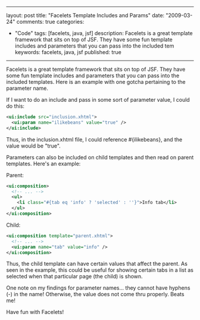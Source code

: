 
---
layout: post
title: "Facelets Template Includes and Params"
date: "2009-03-24"
comments: true
categories:
  - "Code"
tags: [facelets, java, jsf]
description: Facelets is a great template framework that sits on top of JSF.  They have some fun template includes and parameters that you can pass into the included tem
keywords: facelets, java, jsf
published: true
---

Facelets is a great template framework that sits on top of JSF.  They have some fun template includes and parameters that you can pass into the included templates.  Here is an example with one gotcha pertaining to the parameter name.
<!--more-->

If I want to do an include and pass in some sort of parameter value, I could do this:

```xml
<ui:include src="inclusion.xhtml">
  <ui:param name="ilikebeans" value="true" />
</ui:include>
```


Thus, in the inclusion.xhtml file, I could reference #{ilikebeans}, and the value would be "true".

Parameters can also be included on child templates and then read on parent templates.  Here's an example:

Parent:

```xml
<ui:composition>
  <!-- ... -->
  <ul>
    <li class="#{tab eq 'info' ? 'selected' : ''}">Info tab</li>
  </ul>
</ui:composition>
```

Child:

```xml
<ui:composition template="parent.xhtml">
  <!-- ... -->
  <ui:param name="tab" value="info" />
</ui:composition>
```

Thus, the child template can have certain values that affect the parent.  As seen in the example, this could be useful for showing certain tabs in a list as selected when that particular page (the child) is shown.

One note on my findings for parameter names...  they cannot have hyphens (-) in the name!  Otherwise, the value does not come thru properly.  Beats me!

Have fun with Facelets!

  
